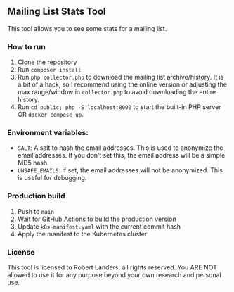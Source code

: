 ## Mailing List Stats Tool

This tool allows you to see some stats for a mailing list.

### How to run

1. Clone the repository
2. Run `composer install`
3. Run `php collector.php` to download the mailing list archive/history. It is a bit of a hack, so I recommend using the
   online version or adjusting the max range/window in `collector.php` to avoid downloading the entire history.
4. Run `cd public; php -S localhost:8000` to start the built-in PHP server OR `docker compose up`.

### Environment variables:

- `SALT`: A salt to hash the email addresses. This is used to anonymize the email addresses. If you don’t set this, the
  email address will be a simple MD5 hash.
- `UNSAFE_EMAILS`: If set, the email addresses will not be anonymized. This is useful for debugging.

### Production build

1. Push to `main`
2. Wait for GitHub Actions to build the production version
3. Update `k8s-manifest.yaml` with the current commit hash
4. Apply the manifest to the Kubernetes cluster

### License

This tool is licensed to Robert Landers, all rights reserved.
You ARE NOT allowed to use it for any purpose beyond your own research and personal use.
